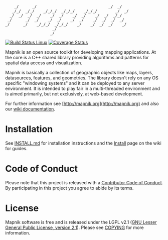```
    _/      _/                                _/  _/
   _/_/  _/_/    _/_/_/  _/_/_/    _/_/_/        _/  _/
  _/  _/  _/  _/    _/  _/    _/  _/    _/  _/  _/_/
 _/      _/  _/    _/  _/    _/  _/    _/  _/  _/  _/
_/      _/    _/_/_/  _/_/_/    _/    _/  _/  _/    _/
                     _/
                    _/
```

[![Build Status Linux](https://api.travis-ci.org/CartoDB/mapnik.svg?branch=v3.0.15-carto)](http://travis-ci.org/CartoDB/mapnik)
[![Coverage Status](https://coveralls.io/repos/CartoDB/mapnik/badge.svg?branch=v3.0.15-carto&service=github)](https://coveralls.io/github/CartoDB/mapnik?branch=v3.0.15-carto)

Mapnik is an open source toolkit for developing mapping applications. At the core is a C++ shared library providing algorithms and patterns for spatial data access and visualization.

Mapnik is basically a collection of geographic objects like maps, layers, datasources, features, and geometries. The library doesn't rely on any OS specific "windowing systems" and it can be deployed to any server environment. It is intended to play fair in a multi-threaded environment and is aimed primarily, but not exclusively, at web-based development.

For further information see [http://mapnik.org](http://mapnik.org) and also our [wiki documentation](https://github.com/mapnik/mapnik/wiki).

# Installation

See [INSTALL.md](INSTALL.md) for installation instructions and the [Install](https://github.com/mapnik/mapnik/wiki/Mapnik-Installation) page on the wiki for guides.

# Code of Conduct

Please note that this project is released with a [Contributor Code of Conduct](https://github.com/mapnik/mapnik/blob/master/CODE_OF_CONDUCT.md). By participating in this project you agree to abide by its terms.

# License

Mapnik software is free and is released under the LGPL v2.1 ([GNU Lesser General Public License, version 2.1](https://www.gnu.org/licenses/old-licenses/lgpl-2.1.html)). Please see [COPYING](https://github.com/mapnik/mapnik/blob/master/COPYING) for more information.
